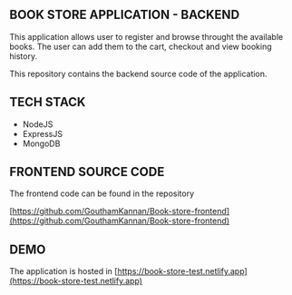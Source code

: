 ## BOOK STORE APPLICATION - BACKEND

This application allows user to register and browse throught the available books. The user can add them to the cart, checkout and view booking history.

This repository contains the backend source code of the application.

## TECH STACK

* NodeJS
* ExpressJS
* MongoDB

## FRONTEND SOURCE CODE

The frontend code can be found in the repository

[https://github.com/GouthamKannan/Book-store-frontend](https://github.com/GouthamKannan/Book-store-frontend)

## DEMO

The application is hosted in [https://book-store-test.netlify.app](https://book-store-test.netlify.app)
